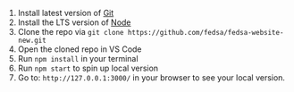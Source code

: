 1. Install latest version of [Git](https://git-scm.com/)
2. Install the LTS version of [Node](https://nodejs.org/en/)
3. Clone the repo via `git clone https://github.com/fedsa/fedsa-website-new.git`
4. Open the cloned repo in VS Code
5. Run `npm install` in your terminal
6. Run `npm start` to spin up local version
7. Go to: `http://127.0.0.1:3000/` in your browser to see your local version.
